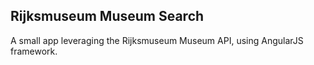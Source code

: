 ## Rijksmuseum Museum Search

A small app leveraging the Rijksmuseum Museum API, using AngularJS framework.
